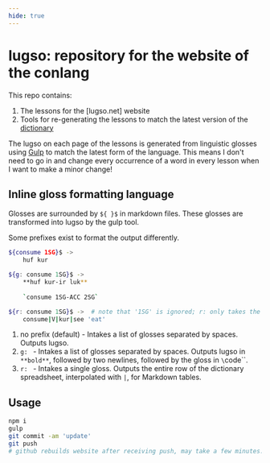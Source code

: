 ```yaml
---
hide: true
---
```


# lugso: repository for the website of the conlang

This repo contains:

1. The lessons for the [lugso.net] website
1. Tools for re-generating the lessons to match the latest version of the [dictionary](https://docs.google.com/spreadsheets/d/1w5AXgGZ8VKgCwW03Gdz1VmijRRQw0fJRSU8y4XvD28E/)

The lugso on each page of the lessons is generated from linguistic glosses using [Gulp](https://npmjs.com/package/gulp) to match the latest form of the language. This means I don't need to go in and change every occurrence of a word in every lesson when I want to make a minor change!

## Inline gloss formatting language

Glosses are surrounded by `${ }$` in markdown files. These glosses are transformed into lugso by the gulp tool.

Some prefixes exist to format the output differently.

```sh
${consume 1SG}$ -> 
    huf kur

${g: consume 1SG}$ -> 
    **huf kur-ir luk**
          
    `consume 1SG-ACC 2SG`

${r: consume 1SG}$ ->  # note that '1SG' is ignored; r: only takes the first gloss
    consume|V|kur|see 'eat'
```

1. no prefix (default) - Intakes a list of glosses separated by spaces. Outputs lugso.
1. `g: ` - Intakes a list of glosses separated by spaces. Outputs lugso in `**bold**`, followed by two newlines, followed by the gloss in `\`code\``.
1. `r: ` - Intakes a single gloss. Outputs the entire row of the dictionary spreadsheet, interpolated with `|`, for Markdown tables.

## Usage

```sh
npm i
gulp
git commit -am 'update'
git push
# github rebuilds website after receiving push, may take a few minutes.
```